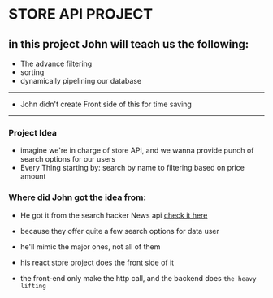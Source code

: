 # STORE API PROJECT

## in this project John will teach us the following:

- The advance filtering
- sorting
- dynamically pipelining our database

---

- John didn't create Front side of this for time saving

---

### Project Idea

- imagine we're in charge of store API, and we wanna provide punch of search options for our users
- Every Thing starting by: search by name to filtering based on price amount

### Where did John got the idea from:

- He got it from the search hacker News api
[check it here](https://hn.algolia.com/api)
- because they offer quite a few search options for data user

- he'll mimic the major ones, not all of them
- his react store project does the front side of it
- the front-end only make the http call, and the backend does `the heavy lifting`
